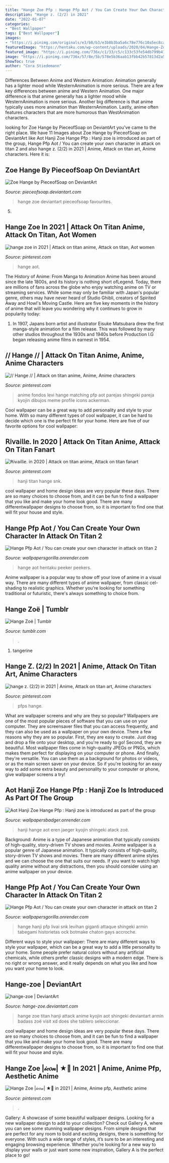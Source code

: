 ```yaml
---
title: "Hange Zoe Pfp : Hange Pfp Aot / You Can Create Your Own Character In Attack On Titan 2"
description: "Hange z. (2/2) in 2021"
date: "2022-01-07"
categories:
- "Best Wallpaper"
tags: ["Best Wallpaper"]
images:
- "https://i.pinimg.com/originals/e3/b8/b3/e3b8b3ba5a6c78e776c10a5ec8ca0d2a.jpg"
featuredImage: "https://hentaku.com/wp-content/uploads/2020/04/Hange-Zoe.png"
featured_image: "https://i.pinimg.com/736x/c1/33/c5/c133c53fe54db799b410075d3b06de67.jpg"
image: "https://i.pinimg.com/736x/57/8e/5b/578e5b36aab13fbb42b57813d2a52288.jpg"
ShowToc: true
author: "Cora Stiedemann"
---
```



Differences Between Anime and Western Animation: Animation generally has a lighter mood while WesternAnimation is more serious.
There are a few key differences between anime and Western Animation. One major difference is that anime generally has a lighter mood while WesternAnimation is more serious. Another big difference is that anime typically uses more animation than WesternAnimation. Lastly, anime often features characters that are more humorous than WestAnimation characters.

	

		
looking for Zoe Hange by PieceofSoap on DeviantArt you've came to the right place. We have 11 Images about Zoe Hange by PieceofSoap on DeviantArt like Aot Hanji Zoe Hange Pfp : Hanji zoe is introduced as part of the group, Hange Pfp Aot / You can create your own character in attack on titan 2 and also hange z. (2/2) in 2021 | Anime, Attack on titan art, Anime characters. Here it is:
		
    
## Zoe Hange By PieceofSoap On DeviantArt

<img loading=lazy src="https://img00.deviantart.net/b777/i/2015/105/3/2/zoe_hange_by_pieceofsoap-d8poaor.png" onerror="this.onerror=null;this.src='https://tse3.mm.bing.net/th?id=OIP.CjfZ1qFg39_IHCEkUov__AHaMB&amp;pid=15.1';" alt="Zoe Hange by PieceofSoap on DeviantArt">

_Source: pieceofsoap.deviantart.com_

>hange zoe deviantart pieceofsoap favourites. 

	

5.

    
## Hange Zoe In 2021 | Attack On Titan Anime, Attack On Titan, Aot Women

<img loading=lazy src="https://i.pinimg.com/736x/57/8e/5b/578e5b36aab13fbb42b57813d2a52288.jpg" onerror="this.onerror=null;this.src='https://tse4.mm.bing.net/th?id=OIP.h_-q9VoigWGITdvCW0wSTQHaFs&amp;pid=15.1';" alt="hange zoe in 2021 | Attack on titan anime, Attack on titan, Aot women">

_Source: pinterest.com_

>hange aot. 

	

The History of Anime: From Manga to Animation
Anime has been around since the late 1800s, and its history is nothing short ofLegend. Today, there are millions of fans across the globe who enjoy watching anime on TV or streaming services. While some may only be familiar with Japan's popular genre, others may have never heard of Studio Ghibli, creators of Spirited Away and Howl's Moving Castle. Here are five key moments in the history of anime that will leave you wondering why it continues to grow in popularity today:
1) In 1907, Japans born artist and illustrator Eisuke Matsubara drew the first manga-style animation for a film release. This was followed by many other studios throughout the 1930s and 1940s before Production I.G began releasing anime films in earnest in 1954.

    
## // Hange // | Attack On Titan Anime, Anime, Anime Characters

<img loading=lazy src="https://i.pinimg.com/236x/ca/3a/e0/ca3ae041ab6b3e6e278017c641f91380.jpg?nii=t" onerror="this.onerror=null;this.src='https://tse2.mm.bing.net/th?id=OIP.zOphD8-D0oi2vj9-aPrIBAAAAA&amp;pid=15.1';" alt="// Hange // | Attack on titan anime, Anime, Anime characters">

_Source: pinterest.com_

>anime fondos levi hange matching pfp aot parejas shingeki pareja kyojin dibujos meme profile icons ackerman. 

	

Cool wallpaper can be a great way to add personality and style to your home. With so many different types of cool wallpaper, it can be hard to decide which one is the perfect fit for your home. Here are five of our favorite options for cool wallpaper: 

    
## 𝖱𝗂𝗏𝖺𝗂𝗅𝗅𝖾. In 2020 | Attack On Titan Anime, Attack On Titan Fanart

<img loading=lazy src="https://i.pinimg.com/736x/42/f6/e0/42f6e0d521d81491c980bc1383d3ebd3.jpg" onerror="this.onerror=null;this.src='https://tse1.mm.bing.net/th?id=OIP.t7Kg4BqhxLppJuOdYy_l7wHaHa&amp;pid=15.1';" alt="𝖱𝗂𝗏𝖺𝗂𝗅𝗅𝖾. in 2020 | Attack on titan anime, Attack on titan fanart">

_Source: pinterest.com_

>hanji titan hange snk. 

	

cool wallpaper and home design ideas are very popular these days. There are so many choices to choose from, and it can be fun to find a wallpaper that you like and make your home look good. There are many differentwallpaper designs to choose from, so it is important to find one that will fit your house and style.

    
## Hange Pfp Aot / You Can Create Your Own Character In Attack On Titan 2

<img loading=lazy src="https://hentaku.com/wp-content/uploads/2020/04/Hange-Zoe.png" onerror="this.onerror=null;this.src='https://tse1.mm.bing.net/th?id=OIP.1pSSrTAptkXuaK6TfuEgpwHaHa&amp;pid=15.1';" alt="Hange Pfp Aot / You can create your own character in attack on titan 2">

_Source: wallpapersgorilla.onrender.com_

>hange aot hentaku peeker peekers. 

	

Anime wallpaper is a popular way to show off your love of anime in a visual way. There are many different types of anime wallpaper, from classic cel-shading to realistic graphics. Whether you're looking for something traditional or futuristic, there's always something to choice from.

    
## Hange Zoë | Tumblr

<img loading=lazy src="https://40.media.tumblr.com/fa6ab6007609a5461338f8d763bfa9c8/tumblr_nbdyknR0Py1qhu0vyo1_500.jpg" onerror="this.onerror=null;this.src='https://tse3.mm.bing.net/th?id=OIP.ooOjRHSW5vp0zXOzUuI57gHaHa&amp;pid=15.1';" alt="Hange Zoë | Tumblr">

_Source: tumblr.com_

>. 

	

1. tangerine 

    
## Hange Z. (2/2) In 2021 | Anime, Attack On Titan Art, Anime Characters

<img loading=lazy src="https://i.pinimg.com/736x/c1/33/c5/c133c53fe54db799b410075d3b06de67.jpg" onerror="this.onerror=null;this.src='https://tse4.mm.bing.net/th?id=OIP.tuS4TmIhiG8HM3dyufwQHAHaHa&amp;pid=15.1';" alt="hange z. (2/2) in 2021 | Anime, Attack on titan art, Anime characters">

_Source: pinterest.com_

>pfps hange. 

	

What are wallpaper screens and why are they so popular?
Wallpapers are one of the most popular pieces of software that you can use on your computer. They are screensaver files that you can access frequently, and they can also be used as a wallpaper on your own device. There a few reasons why they are so popular. First, they are easy to create. Just drag and drop a file onto your desktop, and you're ready to go! Second, they are beautiful. Most wallpaper files come in high-quality JPEGs or PNGs, which makes them perfect for displaying on your computer or phone. And finally, they're versatile. You can use them as a background for photos or videos, or as the main screen saver on your device. So if you're looking for an easy way to add some extra beauty and personality to your computer or phone, give wallpaper screens a try!

    
## Aot Hanji Zoe Hange Pfp : Hanji Zoe Is Introduced As Part Of The Group

<img loading=lazy src="https://i.pinimg.com/originals/e3/b8/b3/e3b8b3ba5a6c78e776c10a5ec8ca0d2a.jpg" onerror="this.onerror=null;this.src='https://tse3.mm.bing.net/th?id=OIP.y6mwx1AG-hXKd2FYvU0dGQHaHa&amp;pid=15.1';" alt="Aot Hanji Zoe Hange Pfp : Hanji zoe is introduced as part of the group">

_Source: wallpapersbadger.onrender.com_

>hanji hange aot eren jaeger kyojin shingeki atack zoë. 

	

Background: Anime is a type of Japanese animation that typically consists of high-quality, story-driven TV shows and movies.
Anime wallpaper is a popular genre of Japanese animation. It typically consists of high-quality, story-driven TV shows and movies. There are many different anime styles and we can choose the one that suits our needs. If you want to watch high quality anime without any distractions, then you should consider using an anime wallpaper on your device.

    
## Hange Pfp Aot / You Can Create Your Own Character In Attack On Titan 2

<img loading=lazy src="https://i.pinimg.com/564x/d2/43/81/d243815d7897227bc241dd44e6ed421c.jpg" onerror="this.onerror=null;this.src='https://tse4.mm.bing.net/th?id=OIP.8qs8UNthrP4GTfjX47g4uwHaHa&amp;pid=15.1';" alt="Hange Pfp Aot / You can create your own character in attack on titan 2">

_Source: wallpapersgorilla.onrender.com_

>hange hanji pfp livai snk levihan giganti attaque shingeki armin tabegami historietas ock botmake chaton gays accroche. 

	

Different ways to style your wallpaper:
There are many different ways to style your wallpaper, which can be a great way to add a little personality to your home. Some people prefer natural colors without any artificial chemicals, while others prefer classic designs with a modern edge. There is no right or wrong answer, and it really depends on what you like and how you want your home to look.

    
## Hange-zoe | DeviantArt

<img loading=lazy src="https://orig00.deviantart.net/369e/f/2014/291/4/9/profile_picture_by_hange_zoe-d839sfu.png" onerror="this.onerror=null;this.src='https://tse4.mm.bing.net/th?id=OIP.6YnI9nqWYKxM2IZvH7rcQQHaHa&amp;pid=15.1';" alt="hange-zoe | DeviantArt">

_Source: hange-zoe.deviantart.com_

>hange zoe titan hanji attack anime kyojin aot shingeki deviantart armin badass zoë visit xd does she tablero seleccionar. 

	

cool wallpaper and home design ideas are very popular these days. There are so many choices to choose from, and it can be fun to find a wallpaper that you like and make your home look good. There are many differentwallpaper designs to choose from, so it is important to find one that will fit your house and style.

    
## Hange Zoe |𝒾𝒸𝑜𝓃| ★🌙 In 2021 | Anime, Anime Pfp, Aesthetic Anime

<img loading=lazy src="https://i.pinimg.com/736x/34/a3/bd/34a3bd59a4ce7e4430e337c0aa7660a2.jpg" onerror="this.onerror=null;this.src='https://tse1.mm.bing.net/th?id=OIP._XO0_6x4nTjnI8E_7BdC-gHaHa&amp;pid=15.1';" alt="Hange Zoe |𝒾𝒸𝑜𝓃| ★🌙 in 2021 | Anime, Anime pfp, Aesthetic anime">

_Source: pinterest.com_

>. 

	

Gallery: A showcase of some beautiful wallpaper designs.
Looking for a new wallpaper design to add to your collection? Check out Gallery A, where you can see some stunning wallpaper designs. From simple designs that are perfect for any room to bold and exciting designs, there is something for everyone. With such a wide range of styles, it’s sure to be an interesting and engaging browsing experience. Whether you’re looking for a new way to display your walls or just want some new inspiration, Gallery A is the perfect place to go!





	
	

